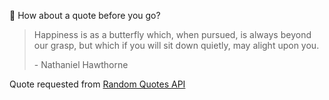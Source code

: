 📣 How about a quote before you go?

> Happiness is as a butterfly which, when pursued, is always beyond our grasp, but which if you will sit down quietly, may alight upon you.
>
> <p>- Nathaniel Hawthorne</p>

Quote requested from [Random Quotes API](https://github.com/lukePeavey/quotable)
